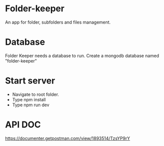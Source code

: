 # Folder-keeper
An app for folder, subfolders and files management.

# Database 
Folder Keeper needs a database to run.
Create a mongodb database named "folder-keeper"

# Start server
- Navigate to root folder.
- Type npm install
- Type npm run dev

# API DOC
https://documenter.getpostman.com/view/1893514/TzsYP9rY